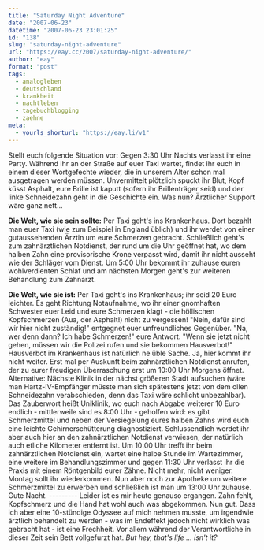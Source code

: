 ```yaml
---
title: "Saturday Night Adventure"
date: "2007-06-23"
datetime: "2007-06-23 23:01:25"
id: "138"
slug: "saturday-night-adventure"
url: "https://eay.cc/2007/saturday-night-adventure/"
author: "eay"
format: "post"
tags:
  - analogleben
  - deutschland
  - krankheit
  - nachtleben
  - tagebuchblogging
  - zaehne
meta:
  - yourls_shorturl: "https://eay.li/v1"
---
```


Stellt euch folgende Situation vor: Gegen 3:30 Uhr Nachts verlasst ihr eine Party. Während ihr an der Straße auf euer Taxi wartet, findet ihr euch in einem dieser Wortgefechte wieder, die in unserem Alter schon mal ausgetragen werden müssen. Unvermittelt plötzlich spuckt ihr Blut, Kopf küsst Asphalt, eure Brille ist kaputt (sofern ihr Brillenträger seid) und der linke Schneidezahn geht in die Geschichte ein. Was nun? Ärztlicher Support wäre ganz nett...

**Die Welt, wie sie sein sollte:** Per Taxi geht's ins Krankenhaus. Dort bezahlt man euer Taxi (wie zum Beispiel in England üblich) und ihr werdet von einer gutaussehenden Ärztin um eure Schmerzen gebracht. Schließlich geht's zum zahnärztlichen Notdienst, der rund um die Uhr geöffnet hat, wo dem halben Zahn eine provisorische Krone verpasst wird, damit ihr nicht ausseht wie der Schläger vom Dienst. Um 5:00 Uhr bekommt ihr zuhause euren wohlverdienten Schlaf und am nächsten Morgen geht's zur weiteren Behandlung zum Zahnarzt.

**Die Welt, wie sie ist:** Per Taxi geht's ins Krankenhaus; ihr seid 20 Euro leichter. Es geht Richtung Notaufnahme, wo ihr einer gnomhaften Schwester euer Leid und eure Schmerzen klagt - die höllischen Kopfschmerzen (Aua, der Asphalt!) nicht zu vergessen! "Nein, dafür sind wir hier nicht zuständig!" entgegnet euer unfreundliches Gegenüber. "Na, wer denn dann? Ich habe Schmerzen!" eure Antwort. "Wenn sie jetzt nicht gehen, müssen wir die Polizei rufen und sie bekommen Hausverbot!" Hausverbot im Krankenhaus ist natürlich ne üble Sache. Ja, hier kommt ihr nicht weiter. Erst mal per Auskunft beim zahnärztlichen Notdienst anrufen, der zu eurer freudigen Überraschung erst um 10:00 Uhr Morgens öffnet. Alternative: Nächste Klinik in der nächst größeren Stadt aufsuchen (wäre man Hartz-IV-Empfänger müsste man sich spätestens jetzt von dem ollen Schneidezahn verabschieden, denn das Taxi wäre schlicht unbezahlbar). Das Zauberwort heißt Uniklinik, wo euch nach Abgabe weiterer 10 Euro endlich - mittlerweile sind es 8:00 Uhr - geholfen wird: es gibt Schmerzmittel und neben der Versiegelung eures halben Zahns wird euch eine leichte Gehirnerschütterung diagnostiziert. Schlussendlich werdet ihr aber auch hier an den zahnärztlichen Notdienst verwiesen, der natürlich auch etliche Kilometer entfernt ist. Um 10:00 Uhr trefft ihr beim zahnärztlichen Notdienst ein, wartet eine halbe Stunde im Wartezimmer, eine weitere im Behandlungszimmer und gegen 11:30 Uhr verlasst ihr die Praxis mit einem Röntgenbild eurer Zähne. Nicht mehr, nicht weniger. Montag sollt ihr wiederkommen. Nun aber noch zur Apotheke um weitere Schmerzmittel zu erwerben und schließlich ist man um 13:00 Uhr zuhause. Gute Nacht. --------- Leider ist es mir heute genauso ergangen. Zahn fehlt, Kopfschmerz und die Hand hat wohl auch was abgekommen. Nun gut. Dass ich aber eine 10-stündige Odyssee auf mich nehmen musste, um irgendwie ärztlich behandelt zu werden - was im Endeffekt jedoch nicht wirklich was gebracht hat - ist eine Frechheit. Vor allem während der Verantwortliche in dieser Zeit sein Bett vollgefurzt hat. _But hey, that's life ... isn't it?_
